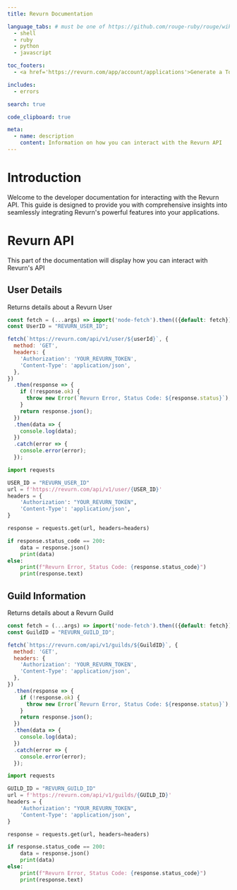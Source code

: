 ```yaml
---
title: Revurn Documentation

language_tabs: # must be one of https://github.com/rouge-ruby/rouge/wiki/List-of-supported-languages-and-lexers
  - shell
  - ruby
  - python
  - javascript

toc_footers:
  - <a href='https://revurn.com/app/account/applications'>Generate a Token</a>

includes:
  - errors

search: true

code_clipboard: true

meta:
  - name: description
    content: Information on how you can interact with the Revurn API
---
```


# Introduction
Welcome to the developer documentation for interacting with the Revurn API. This guide is designed to provide you with comprehensive insights into seamlessly integrating Revurn's powerful features into your applications. 

# Revurn API
This part of the documentation will display how you can interact with Revurn's API

## User Details
Returns details about a Revurn User

```javascript
const fetch = (...args) => import('node-fetch').then(({default: fetch}) => fetch(...args));
const UserID = "REVURN_USER_ID";

fetch(`https://revurn.com/api/v1/user/${userId}`, {
  method: 'GET',
  headers: {
    'Authorization': 'YOUR_REVURN_TOKEN',
    'Content-Type': 'application/json',
  },
})
  .then(response => {
    if (!response.ok) {
      throw new Error(`Revurn Error, Status Code: ${response.status}`);
    }
    return response.json();
  })
  .then(data => {
    console.log(data);
  })
  .catch(error => {
    console.error(error);
  });
```

```python
import requests

USER_ID = "REVURN_USER_ID"
url = f'https://revurn.com/api/v1/user/{USER_ID}'
headers = {
    'Authorization': "YOUR_REVURN_TOKEN",
    'Content-Type': 'application/json',
}

response = requests.get(url, headers=headers)

if response.status_code == 200:
    data = response.json()
    print(data)
else:
    print(f"Revurn Error, Status Code: {response.status_code}")
    print(response.text)
```

## Guild Information
Returns details about a Revurn Guild

```javascript
const fetch = (...args) => import('node-fetch').then(({default: fetch}) => fetch(...args));
const GuildID = "REVURN_GUILD_ID";

fetch(`https://revurn.com/api/v1/guilds/${GuildID}`, {
  method: 'GET',
  headers: {
    'Authorization': 'YOUR_REVURN_TOKEN',
    'Content-Type': 'application/json',
  },
})
  .then(response => {
    if (!response.ok) {
      throw new Error(`Revurn Error, Status Code: ${response.status}`);
    }
    return response.json();
  })
  .then(data => {
    console.log(data);
  })
  .catch(error => {
    console.error(error);
  });
```

```python
import requests

GUILD_ID = "REVURN_GUILD_ID"
url = f'https://revurn.com/api/v1/guilds/{GUILD_ID}'
headers = {
    'Authorization': "YOUR_REVURN_TOKEN",
    'Content-Type': 'application/json',
}

response = requests.get(url, headers=headers)

if response.status_code == 200:
    data = response.json()
    print(data)
else:
    print(f"Revurn Error, Status Code: {response.status_code}")
    print(response.text)
```
